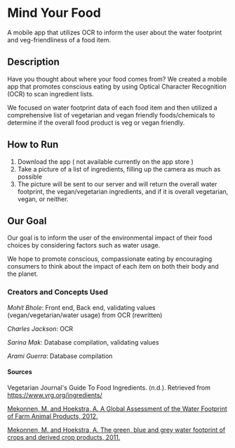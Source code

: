 # Mind Your Food 
A mobile app that utilizes OCR to inform the user about the water footprint and veg-friendliness of a food item.

## Description
Have you thought about where your food comes from? We created a mobile app that promotes conscious eating by using Optical Character Recognition (OCR) to scan ingredient lists. 

We focused on water footprint data of each food item and then utilized a comprehensive list of vegetarian and vegan friendly foods/chemicals to determine if the overall food product is veg or vegan friendly. 

## How to Run
1. Download the app ( not available currently on the app store )
2. Take a picture of a list of ingredients, filling up the camera as much as possible
3. The picture will be sent to our server and will return the overall water footprint, the vegan/vegetarian ingredients, and if it is overall vegetarian, vegan, or neither.

## Our Goal
Our goal is to inform the user of the environmental impact of their food choices by considering factors such as water usage. 

We hope to promote conscious, compassionate eating by encouraging consumers to think about the impact of each item on both their body and the planet.

### Creators and Concepts Used
<i>Mohit Bhole</i>: Front end, Back end, validating values (vegan/vegetarian/water usage) from OCR (rewritten)

<i>Charles Jackson</i>: OCR

<i>Sarina Mak</i>: Database compilation, validating values

<i>Arami Guerra</i>: Database compilation

#### Sources
Vegetarian Journal's Guide To Food Ingredients. (n.d.). Retrieved from https://www.vrg.org/ingredients/

<a href = "Mekonnen-Hoekstra-2012-WaterFootprintFarmAnimalProducts_1.pdf">Mekonnen, M. and Hoekstra, A. A Global Assessment of the Water Footprint of Farm Animal Products, 2012. </a>

<a href = "Mekonnen-Hoekstra-2011-WaterFootprintCrops_2.pdf">Mekonnen, M. and Hoekstra, A. The green, blue and grey water footprint of crops and derived crop products, 2011. </a>
